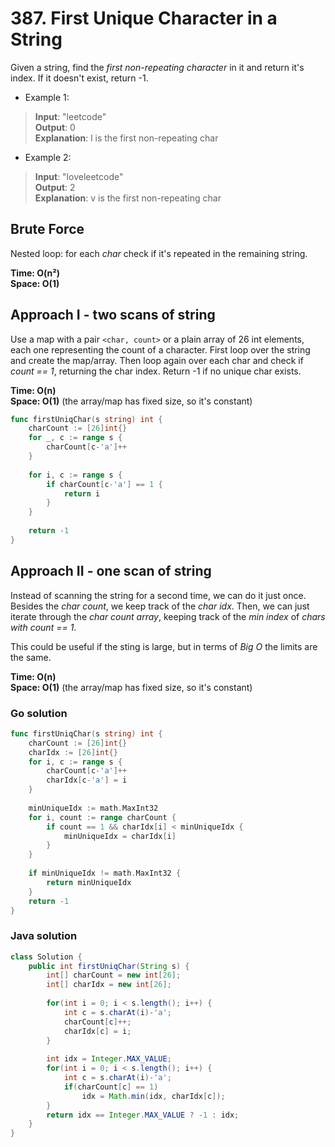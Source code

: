# 387. First Unique Character in a String

Given a string, find the *first non-repeating character* in it and return it's index. If it doesn't
exist, return -1.

- Example 1:
> **Input**: "leetcode" <br>
> **Output**: 0 <br>
> **Explanation**: l is the first non-repeating char
- Example 2:
> **Input**: "loveleetcode" <br>
> **Output**: 2 <br>
> **Explanation**: v is the first non-repeating char

## Brute Force
Nested loop: for each *char* check if it's repeated in the remaining string.

**Time: O(n²) <br> Space: O(1)**

## Approach I - two scans of string
Use a map with a pair `<char, count>` or a plain array of 26 int elements, each one representing the
count of a character. First loop over the string and create the map/array. Then loop again over
each char and check if *count == 1*, returning the char index. Return -1 if no unique char exists.

**Time: O(n) <br> Space: O(1)** (the array/map has fixed size, so it's constant)

```go
func firstUniqChar(s string) int {
    charCount := [26]int{}
    for _, c := range s {
        charCount[c-'a']++ 
    }
    
    for i, c := range s {
        if charCount[c-'a'] == 1 {
            return i
        }
    }
    
    return -1
}
```

## Approach II - one scan of string
Instead of scanning the string for a second time, we can do it just once. Besides the *char count*,
we keep track of the *char idx*. Then, we can just iterate through the *char count array*, keeping
track of the *min index* of *chars with count == 1*.

This could be useful if the sting is large, but in terms of *Big O* the limits are the same.

**Time: O(n) <br> Space: O(1)** (the array/map has fixed size, so it's constant)

### Go solution
```go
func firstUniqChar(s string) int {
    charCount := [26]int{}
    charIdx := [26]int{}
    for i, c := range s {
        charCount[c-'a']++
        charIdx[c-'a'] = i
    }
    
    minUniqueIdx := math.MaxInt32
    for i, count := range charCount {
        if count == 1 && charIdx[i] < minUniqueIdx {
            minUniqueIdx = charIdx[i]
        }
    }
    
    if minUniqueIdx != math.MaxInt32 {
        return minUniqueIdx
    }
    return -1
}
```
### Java solution
```java
class Solution {
    public int firstUniqChar(String s) {
        int[] charCount = new int[26];
        int[] charIdx = new int[26];
        
        for(int i = 0; i < s.length(); i++) {
            int c = s.charAt(i)-'a';
            charCount[c]++;
            charIdx[c] = i;
        }
        
        int idx = Integer.MAX_VALUE;
        for(int i = 0; i < s.length(); i++) {
            int c = s.charAt(i)-'a';
            if(charCount[c] == 1)
                idx = Math.min(idx, charIdx[c]);
        }
        return idx == Integer.MAX_VALUE ? -1 : idx;
    }
}
```